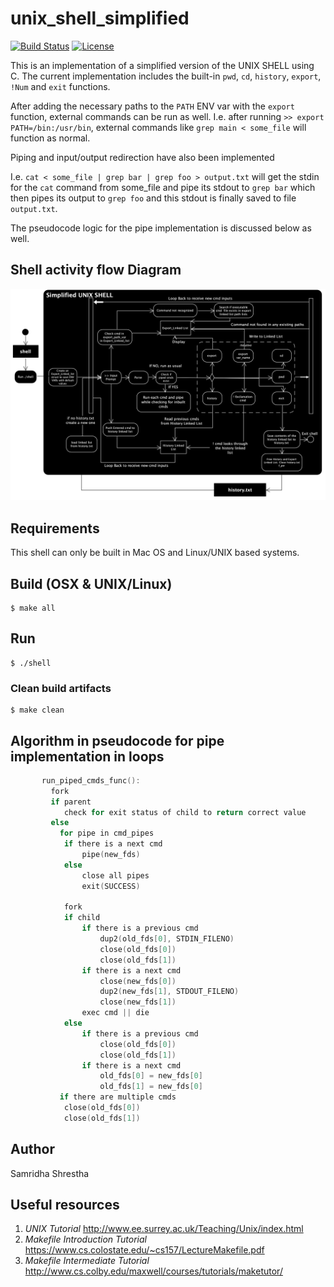 # unix_shell_simplified

[![Build Status](https://travis-ci.org/SamSamhuns/unix_shell_simplified.svg?branch=master)](https://travis-ci.org/SamSamhuns/unix_shell_simplified)
[![License](https://img.shields.io/badge/License-Apache%202.0-blue.svg)](https://opensource.org/licenses/Apache-2.0) 

This is an implementation of a simplified version of the UNIX SHELL using C. The current implementation includes the built-in `pwd`, `cd`, `history`, `export`, `!Num` and `exit` functions.

After adding the necessary paths to the `PATH` ENV var with the `export` function, external commands can be run as well.
I.e. after running `>> export PATH=/bin:/usr/bin`, external commands like `grep main < some_file` will function as normal.

Piping and input/output redirection have also been implemented

I.e. `cat < some_file | grep bar | grep foo > output.txt` will get the stdin for the `cat` command from some_file and pipe its stdout to `grep bar` which then pipes its output to `grep foo` and this stdout is finally saved to file `output.txt`.

The pseudocode logic for the pipe implementation is discussed below as well.

## Shell activity flow Diagram
<img src="https://github.com/SamSamhuns/unix_shell_simplified/blob/master/shell_activity_flow_diagram.png" />

## Requirements
This shell can only be built in Mac OS and Linux/UNIX based systems.

## Build (OSX & UNIX/Linux)
```shell
$ make all
```

## Run
```shell
$ ./shell
```

### Clean build artifacts
```shell
$ make clean
```

## Algorithm in pseudocode for pipe implementation in loops

```C
       run_piped_cmds_func():
         fork
         if parent
            check for exit status of child to return correct value
         else
           for pipe in cmd_pipes
            if there is a next cmd
                pipe(new_fds)
            else
                close all pipes
                exit(SUCCESS)

            fork
            if child
                if there is a previous cmd
                    dup2(old_fds[0], STDIN_FILENO)
                    close(old_fds[0])
                    close(old_fds[1])
                if there is a next cmd
                    close(new_fds[0])
                    dup2(new_fds[1], STDOUT_FILENO)
                    close(new_fds[1])
                exec cmd || die
            else
                if there is a previous cmd
                    close(old_fds[0])
                    close(old_fds[1])
                if there is a next cmd
                    old_fds[0] = new_fds[0]
                    old_fds[1] = new_fds[0]
           if there are multiple cmds
            close(old_fds[0])
            close(old_fds[1])
```

## Author
Samridha Shrestha

## Useful resources
1.  *UNIX Tutorial* <http://www.ee.surrey.ac.uk/Teaching/Unix/index.html>
2.  *Makefile Introduction Tutorial* <https://www.cs.colostate.edu/~cs157/LectureMakefile.pdf>
3.  *Makefile Intermediate Tutorial* <http://www.cs.colby.edu/maxwell/courses/tutorials/maketutor/>
